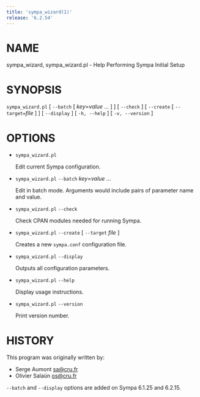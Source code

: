 ```yaml
---
title: 'sympa_wizard(1)'
release: '6.2.54'
---
```


# NAME

sympa\_wizard, sympa\_wizard.pl - Help Performing Sympa Initial Setup

# SYNOPSIS

`sympa_wizard.pl`
\[ `--batch` \[ _key_=_value_ ... \] \]
\[ `--check` \]
\[ `--create` \[ `--target=`_file_ \] \]
\[ `--display` \]
\[ `-h, --help` \]
\[ `-v, --version` \]

# OPTIONS

- `sympa_wizard.pl`

    Edit current Sympa configuration.

- `sympa_wizard.pl` `--batch` _key_=_value_ ...

    Edit in batch mode.
    Arguments would include pairs of parameter name and value.

- `sympa_wizard.pl` `--check`

    Check CPAN modules needed for running Sympa.

- `sympa_wizard.pl` `--create` \[ `--target` _file_ \]

    Creates a new `sympa.conf` configuration file.

- `sympa_wizard.pl` `--display`

    Outputs all configuration parameters.

- `sympa_wizard.pl` `--help`

    Display usage instructions.

- `sympa_wizard.pl` `--version`

    Print version number.

# HISTORY

This program was originally written by:

- Serge Aumont <sa@cru.fr>
- Olivier Salaün <os@cru.fr>

`--batch` and `--display` options are added on Sympa 6.1.25 and 6.2.15.
